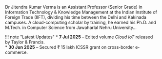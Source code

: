 <figure class="avatar-wrap"></figure>

Dr Jitendra Kumar Verma is an Assistant Professor (Senior Grade) in Information Technology & Knowledge Management at the Indian Institute of Foreign Trade (IIFT), dividing his time between the Delhi and Kakinada campuses. A cloud-computing scholar by training, he earned his Ph.D. and M.Tech. in Computer Science from Jawaharlal Nehru University…

!!! note "Latest Updates"
    * **7 Jul 2025** – Edited volume *Cloud IoT* released by Taylor & Francis.  
    * **30 Jun 2025** – Secured ₹ 15 lakh ICSSR grant on cross-border e-commerce.

<script>
document.addEventListener('contextmenu',e=>{
  if(e.target.closest('.avatar-wrap')) e.preventDefault();
});
</script>
